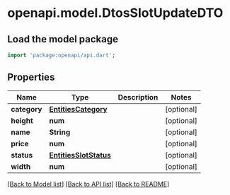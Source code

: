 # openapi.model.DtosSlotUpdateDTO

## Load the model package
```dart
import 'package:openapi/api.dart';
```

## Properties
Name | Type | Description | Notes
------------ | ------------- | ------------- | -------------
**category** | [**EntitiesCategory**](EntitiesCategory.md) |  | [optional] 
**height** | **num** |  | [optional] 
**name** | **String** |  | [optional] 
**price** | **num** |  | [optional] 
**status** | [**EntitiesSlotStatus**](EntitiesSlotStatus.md) |  | [optional] 
**width** | **num** |  | [optional] 

[[Back to Model list]](../README.md#documentation-for-models) [[Back to API list]](../README.md#documentation-for-api-endpoints) [[Back to README]](../README.md)


